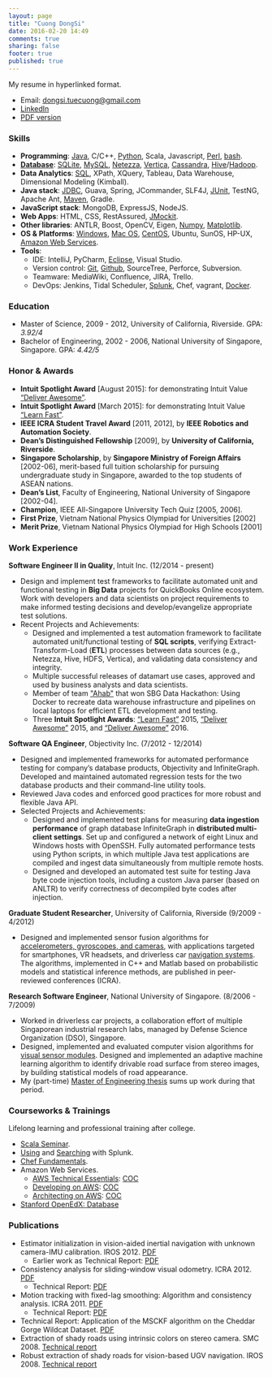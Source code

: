 ```yaml
---
layout: page
title: "Cuong DongSi"
date: 2016-02-20 14:49
comments: true
sharing: false
footer: true
published: true
---
```


My resume in hyperlinked format.

* Email: dongsi.tuecuong@gmail.com
* [LinkedIn](https://www.linkedin.com/in/cuong-dong-si-479b326)
* [PDF version](/download/Resume.pdf)

<!--
Checklist:

1. Update PDF resume.
2. Enable Publications section?
3. Compare Skills section vs Blog categories.
-->

### Skills

<!--
TODO: 
-->
* **Programming**: 
  [Java](/blog/categories/java/), 
  C/C++, 
  [Python](/blog/categories/python/), 
  Scala, Javascript, 
  [Perl](/blog/categories/perl/),
  [bash](/blog/categories/bash/).
* [**Database**](/blog/categories/database/): 
  [SQLite](/blog/categories/sqlite/), 
  [MySQL](/blog/categories/mysql/), 
  [Netezza](/blog/categories/netezza/),
  [Vertica](/blog/categories/vertica/), 
  [Cassandra](/blog/categories/cassandra/),
  [Hive](/blog/categories/hive/)/[Hadoop](/blog/categories/hadoop/).
* **Data Analytics**: 
  [SQL](/blog/categories/sql/), 
  XPath, 
  XQuery,
  Tableau,
  Data Warehouse,
  Dimensional Modeling (Kimball).
* **Java stack**: 
  [JDBC](/blog/categories/jdbc/), 
  Guava, Spring, 
  JCommander, SLF4J, 
  [JUnit](/blog/categories/junit/), TestNG,
  Apache Ant, 
  [Maven](/blog/categories/maven/), Gradle.
* **JavaScript stack**:
  MongoDB, ExpressJS, NodeJS.
* **Web Apps**: 
  HTML, CSS, RestAssured, [JMockit](/blog/categories/jmockit/).
* **Other libraries**: 
  ANTLR, Boost, OpenCV, Eigen, 
  [Numpy](/blog/categories/numpy/), 
  [Matplotlib](/blog/categories/matplotlib/).
* **OS & Platforms**: 
  [Windows](/blog/categories/windows/), 
  [Mac OS](/blog/categories/macosx/), 
  [CentOS](/blog/categories/centos/),
  Ubuntu, SunOS, HP-UX,
  [Amazon Web Services](/blog/categories/aws/).
* **Tools**:
  * IDE:
    IntelliJ, PyCharm,
    [Eclipse](/blog/categories/eclipse/), 
    Visual Studio.
  * Version control:
    [Git](/blog/categories/git/), 
    [Github](https://github.com/tdongsi), 
    SourceTree, 
    Perforce, Subversion.
  * Teamware:
    MediaWiki, Confluence, JIRA, Trello.
  * DevOps:
    Jenkins, Tidal Scheduler, 
    [Splunk](/download/training/COC_Searching_Splunk.pdf), 
    Chef, vagrant, 
    [Docker](/blog/categories/docker/).

<!--
SKIPPED: 
[Swing](https://github.com/tdongsi/java/tree/master/my.vip.applets), 
-->

### Education

* Master of Science, 2009 - 2012, University of California, Riverside. GPA: *3.92/4*
* Bachelor of Engineering, 2002 - 2006, National University of Singapore, Singapore. GPA: *4.42/5*

### Honor & Awards

* **Intuit Spotlight Award** [August 2015]: for demonstrating Intuit Value [“Deliver Awesome”](/download/awards/2015_Deliver_Awesome.pdf).
* **Intuit Spotlight Award** [March 2015]: for demonstrating Intuit Value [“Learn Fast”](/download/awards/2015_Learn_Fast.pdf).
* **IEEE ICRA Student Travel Award** [2011, 2012], by **IEEE Robotics and Automation Society**.
* **Dean’s Distinguished Fellowship** [2009], by **University of California, Riverside**.
* **Singapore Scholarship**, by **Singapore Ministry of Foreign Affairs** [2002-06], merit-based full tuition scholarship for pursuing undergraduate study in Singapore, awarded to the top students of ASEAN nations.
* **Dean’s List**, Faculty of Engineering, National University of Singapore [2002-04].
* **Champion**, IEEE All-Singapore University Tech Quiz [2005, 2006].
* **First Prize**, Vietnam National Physics Olympiad for Universities [2002]
* **Merit Prize**, Vietnam National Physics Olympiad for High Schools [2001]

### Work Experience

**Software Engineer II in Quality**, Intuit Inc. (12/2014 - present) 

* Design and implement test frameworks to facilitate automated unit and functional testing in **Big Data** projects for QuickBooks Online ecosystem. 
  Work with developers and data scientists on project requirements to make informed testing decisions and develop/evangelize appropriate test solutions.
* Recent Projects and Achievements:
  * Designed and implemented a test automation framework to facilitate automated unit/functional testing of **SQL scripts**, verifying Extract-Transform-Load (**ETL**) processes between data sources (e.g., Netezza, Hive, HDFS, Vertica), and validating data consistency and integrity.
  * Multiple successful releases of datamart use cases, approved and used by business analysts and data scientists.
  * Member of team ["Ahab"](https://en.wikipedia.org/wiki/Moby-Dick) that won SBG Data Hackathon: Using Docker to recreate data warehouse infrastructure and pipelines on local laptops for efficient ETL development and testing.
  * Three **Intuit Spotlight Awards**: [“Learn Fast”](/download/awards/2015_Learn_Fast.pdf) 2015, [“Deliver Awesome”](/download/awards/2015_Deliver_Awesome.pdf) 2015, and [“Deliver Awesome”](/download/awards/TODO) 2016.

<!--
*Recent Projects and Achievements*:

* Designed and implemented test plans for QuickBooks Online ecosystem’s Data Mart project,
 verifying business analytics requirements and functionalities implemented and validated.
* Implemented a test automation framework to facilitate automated testing of SQL scripts, verifying Extract-Transform-Load (ETL) processes between data sources (e.g., Netezza, Hive, HDFS, Vertica), and validating data consistency and integrity.
* Achievements: Three successful releases of Data Mart with different analytic use cases, approved
  and used by business analysts and data scientists. Two Intuit Spotlight Awards for demonstrating Intuit’s Operating Values “Learn Fast” and “Deliver Awesome”.
-->
  
**Software QA Engineer**, Objectivity Inc. (7/2012 - 12/2014)

* Designed and implemented frameworks for automated performance testing for company’s database products, Objectivity and InfiniteGraph. Developed and maintained automated regression tests for the two database products and their command-line utility tools.
* Reviewed Java codes and enforced good practices for more robust and flexible Java API.
* Selected Projects and Achievements:
    * Designed and implemented test plans for measuring **data ingestion performance** of graph database
      InfiniteGraph in **distributed multi-client settings**. Set up and configured a network of eight Linux and Windows hosts with OpenSSH. Fully automated performance tests using Python scripts, in which multiple Java test applications are compiled and ingest data simultaneously from multiple remote hosts.
    * Designed and developed an automated test suite for testing Java byte code injection tools, including a custom Java parser (based on ANLTR) to verify correctness of decompiled byte codes after injection.

<!--
*Selected Projects and Achievements*:

* Designed and implemented test plans for measuring data ingestion performance of graph
  database InfiniteGraph in distributed multi-client settings. Set up and configured a network of eight Linux and Windows hosts with OpenSSH. Fully automated performance tests using Python scripts, in which multiple Java test applications are compiled and ingest data simultaneously from multiple remote hosts.
* Designed and developed an automated test suite for testing Java byte code injection tools, including a custom Java parser (based on ANLTR) to verify correctness of decompiled byte codes after injection.
* Developed generic-based JUnit tests for database-backed Java collection classes, based on Guava library. 5000+ JUnit tests effectively added into nightly test suite within a month.
* Developed functional tests for Talend data connectors that convert data from MySQL and Cassandra databases to Objectivity databases.
* Developed performance tests for Objectivity/DB with different network configurations and use cases to check for performance regressions. Automated generating performance reports from raw performance logs using Python.
-->

**Graduate Student Researcher**, University of California, Riverside (9/2009 - 4/2012) 

* Designed and implemented sensor fusion algorithms for [accelerometers, gyroscopes, and cameras](/resume/mycar_2012.jpg), with applications targeted for smartphones, VR headsets, and driverless car [navigation systems](/resume/mycarb_2012.jpg). 
  The algorithms, implemented in C++ and Matlab based on probabilistic models and statistical inference methods, are published in peer-reviewed conferences (ICRA).

**Research Software Engineer**, National University of Singapore. (8/2006 - 7/2009)

* Worked in driverless car projects, a collaboration effort of multiple Singaporean industrial research labs, managed by Defense Science Organization (DSO), Singapore.
* Designed, implemented and evaluated computer vision algorithms for [visual sensor modules](/resume/calibration_2007.jpg). 
  Designed and implemented an adaptive machine learning algorithm to identify drivable road surface from stereo images, by building statistical models of road appearance.
* My (part-time) [Master of Engineering thesis](/download/pubs/MEng.pdf) sums up work during that period.

### Courseworks & Trainings

Lifelong learning and professional training after college.

* [Scala Seminar](/download/training/COC_Scala_Seminar.pdf).
* [Using](/download/training/COC_Using_Splunk.pdf) and [Searching](/download/training/COC_Searching_Splunk.pdf) with Splunk.
* [Chef Fundamentals](/download/training/COC_Chef.pdf).
* Amazon Web Services.
  * [AWS Technical Essentials](https://aws.amazon.com/training/course-descriptions/essentials/): [COC](/download/training/COC_AWS_Essentials.pdf)
  * [Developing on AWS](https://aws.amazon.com/training/course-descriptions/developing/): [COC](/download/training/COC_Developing_on_AWS.pdf)
  * [Architecting on AWS](https://aws.amazon.com/training/course-descriptions/architect/): [COC](/download/training/COC_Architecting_on_AWS.pdf)
* [Stanford OpenEdX: Database](/download/training/2014_Database_cert.pdf)

### Publications

* Estimator initialization in vision-aided inertial navigation with unknown camera-IMU calibration. IROS 2012. [PDF](/download/pubs/DongSi2012IROS.pdf)
  * Earlier work as Technical Report: [PDF](/download/pubs/2011_VIO_Init_TR.pdf)
* Consistency analysis for sliding-window visual odometry. ICRA 2012. [PDF](/download/pubs/DongSi2012ICRA.pdf)
  * Technical Report: [PDF](/download/pubs/ICRA12_TR.pdf)
* Motion tracking with fixed-lag smoothing: Algorithm and consistency analysis. ICRA 2011. [PDF](/download/pubs/DongSi2011ICRA.pdf)
  * Technical Report: [PDF](/download/pubs/ICRA11_TR.pdf)
* Technical Report: Application of the MSCKF algorithm on the Cheddar Gorge Wildcat Dataset. [PDF](/download/pubs/2010_MSCKF_Cheddar_Gorge.pdf)
* Extraction of shady roads using intrinsic colors on stereo camera. SMC 2008. [Technical report](/download/pubs/MEng.pdf)
* Robust extraction of shady roads for vision-based UGV navigation. IROS 2008. [Technical report](/download/pubs/MEng.pdf)
